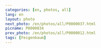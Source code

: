```yaml
---
categories: [en, photos, all]
lang: en
layout: photo
next_photo: /en/photos/all/P0000037.html
picname: P0000034
prev_photo: /en/photos/all/P0000012.html
tags: [Feigenbaum]
---
```

